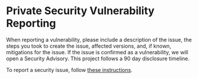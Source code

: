 # Private Security Vulnerability Reporting

When reporting a vulnerability, please include a description of the issue, the steps you took to create the issue, affected versions, and, if known, mitigations for the issue. If the issue is confirmed as a vulnerability, we will open a Security Advisory. This project follows a 90 day disclosure timeline.

To report a security issue, follow [these instructions](https://docs.github.com/en/code-security/security-advisories/guidance-on-reporting-and-writing/privately-reporting-a-security-vulnerability).
